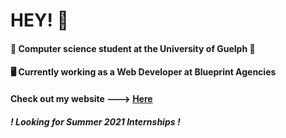 # HEY! 👋

#### 🏫 Computer science student at the University of Guelph 🍁
#### 🖥 Currently working as a Web Developer at Blueprint Agencies

#### Check out my website ---> [Here](https://jeremythorne.ca)

##### ! Looking for Summer 2021 Internships !
<!--
**jeremyt123/jeremyt123** is a ✨ _special_ ✨ repository because its `README.md` (this file) appears on your GitHub profile.

Here are some ideas to get you started:

- 🔭 I’m currently working on ...
- 🌱 I’m currently learning ...
- 👯 I’m looking to collaborate on ...
- 🤔 I’m looking for help with ...
- 💬 Ask me about ...
- 📫 How to reach me: ...
- 😄 Pronouns: ...
- ⚡ Fun fact: ...
-->
